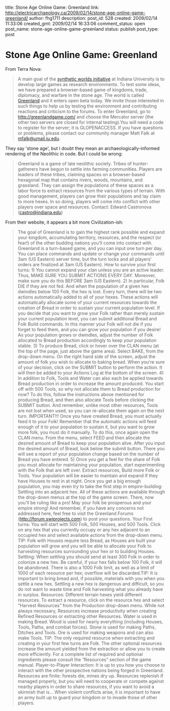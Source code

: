 title: Stone Age Online Game: Greenland
link: http://electricarchaeology.ca/2009/02/14/stone-age-online-game-greenland/
author: fhg1711
description: 
post_id: 528
created: 2009/02/14 11:33:06
created_gmt: 2009/02/14 16:33:06
comment_status: open
post_name: stone-age-online-game-greenland
status: publish
post_type: post

# Stone Age Online Game: Greenland

From Terra Nova: 

> A main goal of the [synthetic worlds initiative](http://swi.indiana.edu/) at Indiana University is to develop large games as research environments. To test some ideas, we have prepared a browser-based game of kingdoms, trade, diplomacy, and warfare in the stone age. The world is called [Greenland](http://swi.indiana.edu/swigreenland.htm) and it enters open beta today. We invite those interested in such things to help us by testing the environment and contributing reactions and criticism to the forums. To enter Greenland, go to <http://greenlandgame.com/> and choose the Mercator server (the other two servers are closed for internal testing).You will need a code to register for the server; it is GLOPENACCESS. If you have questions or problems, please contact our community manager Matt Falk at mfalk@umail.iu.edu.

They say 'stone age', but I doubt they mean an archaeologically-informed rendering of the Neolithic in code. But I could be wrong: 

> Greenland is a game of late neolithic society. Tribes of hunter-gatherers have begun to settle into farming communities. Players are leaders of these tribes, claiming spaces on a browser-based hexagonal map that contains rivers, woods, mountains, and grassland. They can assign the populations of these spaces as a labor force to extract resources from the various types of terrain. With good management, players can grow their populations and lay claim to more hexes. In so doing, players will come into conflict with other players over space and resources. Contact: Edward Castronova (castro@indiana.edu)

From their website, it appears a bit more Civilization-ish: 

> The goal of Greenland is to gain the highest rank possible and expand your kingdom, accumulating territory, resources, and the respect (or fear!) of the other budding nations you’ll come into contact with. Greenland is a turn-based game, and you can input one turn per day. You can place commands and update or change your commands until 3am (US Eastern) server time, but the turn locks and all players’ orders are finalized at 3am (US Eastern). How to survive your first turns: 1) You cannot expand your clan unless you are an active leader. Thus, MAKE SURE YOU SUBMIT ACTIONS EVERY DAY. Moreover, make sure you do this BEFORE 3am (US Eastern). 2) In particular, Folk DIE if they are not fed. And when the population of a given hex dwindles below 100 Folk, the hex is lost. Every turn, there will be two actions automatically added to all of your hexes. These actions will automatically allocate some of your current resources towards the creation of Bread in order to sustain your current population level. If you decide that you want to grow your Folk rather than merely sustain your current population level, you can submit additional Bread and Folk Build commands. In this manner your Folk will not die if you forget to feed them, and you can grow your population if you desire! As your population grows or dwindles, adjust the number of Folk allocated to Bread production accordingly to keep your population stable. 3) To produce Bread, click or hover over the CLAN menu (at the top of the page, just above the game area). Select BAKE, from the drop-down menu. On the right hand side of the screen, adjust the amount of folk you wish to allocate to baking bread. When you're sure of your decision, click on the SUBMIT button to perform the action. It will then be added to your Actions Log at the bottom of the screen. 4) In addition to Folk, Tools and Water can also each be applied towards Bread production in order to increase the amount produced. You start off with 500 Tools, so why not allocate them to Bread production for now? To do this, follow the instructions above mentioned for producing Bread, and then also allocate Tools before clicking the SUBMIT button. And remember, unlike most other resources, Tools are not lost when used, so you can re-allocate them again on the next turn. IMPORTANT!!! Once you have created Bread, you must actually feed it to your Folk! Remember that the automatic actions will feed enough of it to your population to sustain it, but you want to grow more folk, you must do it manually. To do this, once again open the CLAN menu. From the menu, select FEED and then allocate the desired amount of Bread to keep your population alive. After you input the desired amount of Bread, look below the submit button. There you will see a report of your population change based on the number of Bread you have entered. 5) Once you get a feel for the share of Folk you must allocate for maintaining your population, start experimenting with the Folk that are left over. Extract resources, Build more Folk or Tools. Your population will be easier to maintain and expand if they have Houses to rest in at night. Once you get a big enough population, you may even try to take the first step in empire-building: Settling into an adjacent hex. All of these actions are available through the drop-down menus at the top of the game screen. There, now you'll be ruling like a pro! May your folk be prosperous and your empire strong! And remember, if you have any concerns not addressed here, feel free to visit the Greenland Forums (http://forum.swiprojects.com) to post your questions. Your First turns: You will start with 500 Folk, 500 Houses, and 500 Tools. Click on any hex that you currently occupy or any hex adjacent to an occupied hex and select available actions from the drop-down menu. TIP: Folk with Houses require less Bread, as Houses are built your population will grow and you will be able to allocate your Folk to harvesting resources surrounding your hex or to building Houses. Settling: When settling you should send at least 300 Folk in order to colonize a new hex. Be careful, if your hex falls below 100 Folk, it will be abandoned. There is also a 1000 Folk limit, as well as a limit of 1000 of each resource per hex; overflow will be discarded.TIP: It is important to bring bread and, if possible, materials with you when you settle a new hex. Settling a new hex is dangerous and difficult, so you do not want to waste time and Folk harvesting what you already have in surplus. Resources: Different terrain hexes yield different resources. To extract a resource, click on the resource hex and select “Harvest Resources” from the Production drop-down menu. While not always necessary, Resources increase productivity when creating Refined Resources or extracting other Resources. Water is used in making Bread. Wood is used for nearly everything (including Houses, Tools, Paths, and combat forces). Stone is used for making Paths, Ditches and Tools. Ore is used for making weapons and can also make Tools. TIP: The only required resource when extracting and creating in your first few turns are Folk. The other optional resources increase the amount yielded from the extraction or allow you to create more efficiently. For a complete list of required and optional ingredients please consult the “Resources” section of the game manual. Player-to-Player Interaction: It is up to you how you choose to interact with the other prospective nations being forged in Greenland. Resources are finite: forests die, mines dry up. Resources replenish if managed properly, but you will need to cooperate or compete against nearby players in order to share resources, if you want to avoid a skirmish that is… When violent conflicts arise, it is important to have an army built up to guard your kingdom or to invade those of other players.